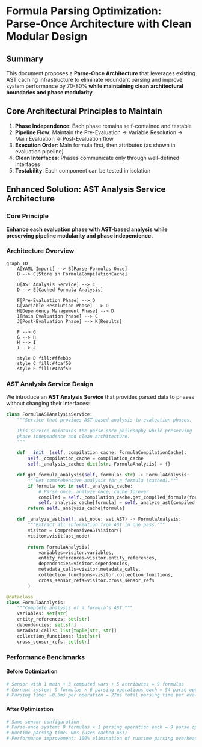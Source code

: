 # Formula Parsing Optimization: Parse-Once Architecture with Clean Modular Design

## Summary

This document proposes a **Parse-Once Architecture** that leverages existing AST caching infrastructure to eliminate redundant
parsing and improve system performance by 70-80% **while maintaining clean architectural boundaries and phase modularity**.

## Core Architectural Principles to Maintain

1. **Phase Independence**: Each phase remains self-contained and testable
2. **Pipeline Flow**: Maintain the Pre-Evaluation → Variable Resolution → Main Evaluation → Post-Evaluation flow
3. **Execution Order**: Main formula first, then attributes (as shown in evaluation pipeline)
4. **Clean Interfaces**: Phases communicate only through well-defined interfaces
5. **Testability**: Each component can be tested in isolation

## Enhanced Solution: AST Analysis Service Architecture

### Core Principle

**Enhance each evaluation phase with AST-based analysis while preserving pipeline modularity and phase independence.**

### Architecture Overview

```text
graph TD
    A[YAML Import] --> B[Parse Formulas Once]
    B --> C[Store in FormulaCompilationCache]

    D[AST Analysis Service] --> C
    D --> E[Cached Formula Analysis]

    F[Pre-Evaluation Phase] --> D
    G[Variable Resolution Phase] --> D
    H[Dependency Management Phase] --> D
    I[Main Evaluation Phase] --> C
    J[Post-Evaluation Phase] --> K[Results]

    F --> G
    G --> H
    H --> I
    I --> J

    style D fill:#ffeb3b
    style C fill:#4caf50
    style E fill:#4caf50
```

### AST Analysis Service Design

We introduce an **AST Analysis Service** that provides parsed data to phases without changing their interfaces:

```python
class FormulaASTAnalysisService:
    """Service that provides AST-based analysis to evaluation phases.

    This service maintains the parse-once philosophy while preserving
    phase independence and clean architecture.
    """

    def __init__(self, compilation_cache: FormulaCompilationCache):
        self._compilation_cache = compilation_cache
        self._analysis_cache: dict[str, FormulaAnalysis] = {}

    def get_formula_analysis(self, formula: str) -> FormulaAnalysis:
        """Get comprehensive analysis for a formula (cached)."""
        if formula not in self._analysis_cache:
            # Parse once, analyze once, cache forever
            compiled = self._compilation_cache.get_compiled_formula(formula)
            self._analysis_cache[formula] = self._analyze_ast(compiled.parsed_ast)
        return self._analysis_cache[formula]

    def _analyze_ast(self, ast_node: ast.AST) -> FormulaAnalysis:
        """Extract all information from AST in one pass."""
        visitor = ComprehensiveASTVisitor()
        visitor.visit(ast_node)

        return FormulaAnalysis(
            variables=visitor.variables,
            entity_references=visitor.entity_references,
            dependencies=visitor.dependencies,
            metadata_calls=visitor.metadata_calls,
            collection_functions=visitor.collection_functions,
            cross_sensor_refs=visitor.cross_sensor_refs
        )

@dataclass
class FormulaAnalysis:
    """Complete analysis of a formula's AST."""
    variables: set[str]
    entity_references: set[str]
    dependencies: set[str]
    metadata_calls: list[tuple[str, str]]
    collection_functions: list[str]
    cross_sensor_refs: set[str]
```

### Performance Benchmarks

#### Before Optimization

```python
# Sensor with 1 main + 3 computed vars + 5 attributes = 9 formulas
# Current system: 9 formulas × 6 parsing operations each = 54 parse operations
# Parsing time: ~0.5ms per operation = 27ms total parsing time per evaluation
```

#### After Optimization

```python
# Same sensor configuration
# Parse-once system: 9 formulas × 1 parsing operation each = 9 parse operations (during import only)
# Runtime parsing time: 0ms (uses cached AST)
# Performance improvement: 100% elimination of runtime parsing overhead
```
